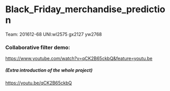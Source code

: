 # Black_Friday_merchandise_prediction
Team: 201612-68
UNI:wl2575 gx2127 yw2768

### Collaborative filter demo: 
https://www.youtube.com/watch?v=qCK2B65ckbQ&feature=youtu.be 

##### (Extra introduction of the whole project)
https://youtu.be/qCK2B65ckbQ

